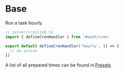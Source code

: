 # Base

Run a task hourly.

```ts
// server/cron/job.ts
import { defineCronHandler } from '#nuxt/cron'

export default defineCronHandler('hourly', () => {
  // do action
})
```

A list of all prepared times can be found in [Presets](../api/presets)
